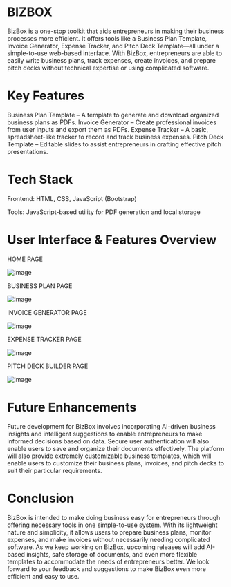 # BIZBOX
BizBox is a one-stop toolkit that aids entrepreneurs in making their business processes more efficient. It offers tools like a Business Plan Template, Invoice Generator, Expense Tracker, and Pitch Deck Template—all under a simple-to-use web-based interface.
With BizBox, entrepreneurs are able to easily write business plans, track expenses, create invoices, and prepare pitch decks without technical expertise or using complicated software.

# Key Features
Business Plan Template – A template to generate and download organized business plans as PDFs.
Invoice Generator – Create professional invoices from user inputs and export them as PDFs.
Expense Tracker – A basic, spreadsheet-like tracker to record and track business expenses.
Pitch Deck Template – Editable slides to assist entrepreneurs in crafting effective pitch presentations.

# Tech Stack
Frontend: HTML, CSS, JavaScript (Bootstrap)

Tools: JavaScript-based utility for PDF generation and local storage

# User Interface & Features Overview

HOME PAGE

![image](https://github.com/user-attachments/assets/1314512a-4474-4f0a-af62-05a3890bb9f2)

BUSINESS PLAN PAGE 

![image](https://github.com/user-attachments/assets/e8591a81-9d72-44dc-85bd-3a32af903c01)

INVOICE GENERATOR PAGE

![image](https://github.com/user-attachments/assets/e9b1eb63-f4af-48f0-a170-a9f5fb7e7473)

EXPENSE TRACKER PAGE

![image](https://github.com/user-attachments/assets/4a246227-ff0d-4f0e-ae92-b70a71091ba3)

PITCH DECK BUILDER PAGE

![image](https://github.com/user-attachments/assets/be88bd3d-9732-4f49-a57c-cb8090dde19b)

# Future Enhancements

Future development for BizBox involves incorporating AI-driven business insights and intelligent suggestions to enable entrepreneurs to make informed decisions based on data. Secure user authentication will also enable users to save and organize their documents effectively. The platform will also provide extremely customizable business templates, which will enable users to customize their business plans, invoices, and pitch decks to suit their particular requirements.

# Conclusion

BizBox is intended to make doing business easy for entrepreneurs through offering necessary tools in one simple-to-use system. With its lightweight nature and simplicity, it allows users to prepare business plans, monitor expenses, and make invoices without necessarily needing complicated software. As we keep working on BizBox, upcoming releases will add AI-based insights, safe storage of documents, and even more flexible templates to accommodate the needs of entrepreneurs better. We look forward to your feedback and suggestions to make BizBox even more efficient and easy to use.

